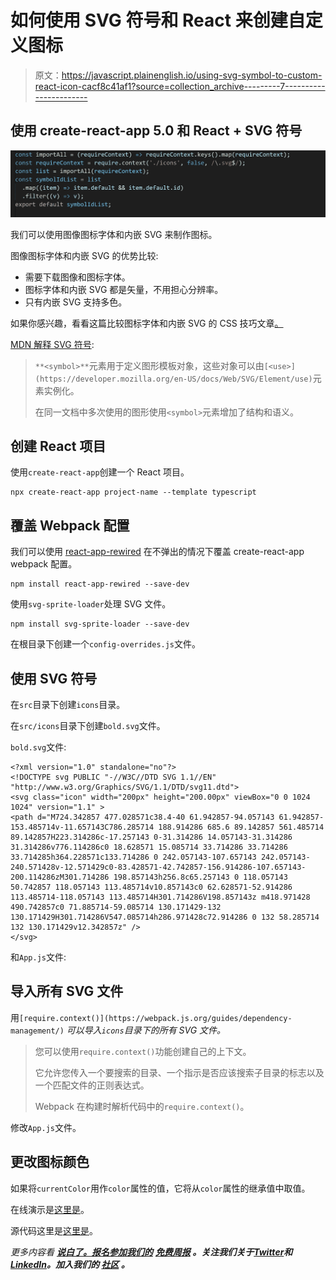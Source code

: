 # 如何使用 SVG 符号和 React 来创建自定义图标

> 原文：<https://javascript.plainenglish.io/using-svg-symbol-to-custom-react-icon-cacf8c41af1?source=collection_archive---------7----------------------->

## 使用 create-react-app 5.0 和 React + SVG 符号

![](img/e1bf83b3f3ef4450b1019ccb1c463771.png)

我们可以使用图像图标字体和内嵌 SVG 来制作图标。

图像图标字体和内嵌 SVG 的优势比较:

*   需要下载图像和图标字体。
*   图标字体和内嵌 SVG 都是矢量，不用担心分辨率。
*   只有内嵌 SVG 支持多色。

如果你感兴趣，看看这篇比较图标字体和内嵌 SVG 的 CSS 技巧文章[。](https://css-tricks.com/icon-fonts-vs-svg/)

[MDN 解释 SVG 符号](https://developer.mozilla.org/en-US/docs/Web/SVG/Element/symbol):

> `**<symbol>**`元素用于定义图形模板对象，这些对象可以由`[<use>](https://developer.mozilla.org/en-US/docs/Web/SVG/Element/use)`元素实例化。
> 
> 在同一文档中多次使用的图形使用`<symbol>`元素增加了结构和语义。

## 创建 React 项目

使用`create-react-app`创建一个 React 项目。

```
npx create-react-app project-name --template typescript
```

## 覆盖 Webpack 配置

我们可以使用 [react-app-rewired](https://github.com/timarney/react-app-rewired) 在不弹出的情况下覆盖 create-react-app webpack 配置。

```
npm install react-app-rewired --save-dev
```

使用`svg-sprite-loader`处理 SVG 文件。

```
npm install svg-sprite-loader --save-dev
```

在根目录下创建一个`config-overrides.js`文件。

## 使用 SVG 符号

在`src`目录下创建`icons`目录。

在`src/icons`目录下创建`bold.svg`文件。

`bold.svg`文件:

```
<?xml version="1.0" standalone="no"?>
<!DOCTYPE svg PUBLIC "-//W3C//DTD SVG 1.1//EN" "http://www.w3.org/Graphics/SVG/1.1/DTD/svg11.dtd">
<svg class="icon" width="200px" height="200.00px" viewBox="0 0 1024 1024" version="1.1" >
<path d="M724.342857 477.028571c38.4-40 61.942857-94.057143 61.942857-153.485714v-11.657143C786.285714 188.914286 685.6 89.142857 561.485714 89.142857H223.314286c-17.257143 0-31.314286 14.057143-31.314286 31.314286v776.114286c0 18.628571 15.085714 33.714286 33.714286 33.714285h364.228571c133.714286 0 242.057143-107.657143 242.057143-240.571428v-12.571429c0-83.428571-42.742857-156.914286-107.657143-200.114286zM301.714286 198.857143h256.8c65.257143 0 118.057143 50.742857 118.057143 113.485714v10.857143c0 62.628571-52.914286 113.485714-118.057143 113.485714H301.714286V198.857143z m418.971428 490.742857c0 71.885714-59.085714 130.171429-132 130.171429H301.714286V547.085714h286.971428c72.914286 0 132 58.285714 132 130.171429v12.342857z" />
</svg>
```

和`App.js`文件:

## 导入所有 SVG 文件

用`[require.context()](https://webpack.js.org/guides/dependency-management/)` *可以导入`icons`目录下的所有 SVG 文件。*

> 您可以使用`require.context()`功能创建自己的上下文。
> 
> 它允许您传入一个要搜索的目录、一个指示是否应该搜索子目录的标志以及一个匹配文件的正则表达式。
> 
> Webpack 在构建时解析代码中的`require.context()`。

修改`App.js`文件。

## 更改图标颜色

如果将`currentColor`用作`color`属性的值，它将从`color`属性的继承值中取值。

在线演示是[这里是](https://nusr.github.io/react-svg/)。

源代码这里是[这里是](https://github.com/nusr/react-svg)。

*更多内容看* [***说白了。报名参加我们的***](https://plainenglish.io/) **[***免费周报***](http://newsletter.plainenglish.io/) *。关注我们关于*[***Twitter***](https://twitter.com/inPlainEngHQ)*和*[***LinkedIn***](https://www.linkedin.com/company/inplainenglish/)*。加入我们的* [***社区***](https://discord.gg/GtDtUAvyhW) *。***